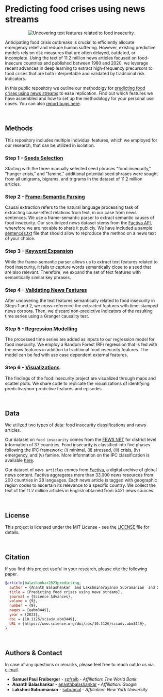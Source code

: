 # Predicting food crises using news streams

<p align="center">
<img src="https://drive.google.com/uc?export=view&id=1XN9RyNp49b5YkX2jsafKCoWoOjS2Yv2O" alt="Uncovering text features related to food insecurity."/>
<p/>

Anticipating food crisis outbreaks is crucial to efficiently allocate emergency relief and reduce human suffering. However, existing predictive models rely on risk measures that are often delayed, outdated, or incomplete. Using the text of 11.2 million news articles focused on food-insecure countries and published between 1980 and 2020, we leverage recent advances in deep learning to extract high-frequency precursors to food crises that are both interpretable and validated by traditional risk indicators.

In this public repository we outline our methodolgy for [predicting food crises using news streams](https://www.science.org/doi/10.1126/sciadv.abm3449) to ease replication. Find out which features we have assembled and how to set up the methodology for your personal use cases. You can also [report bugs here](https://github.com/TryShape/tryshape/issues/new/choose).

&nbsp;

## Methods
This repository includes multiple individual features, which we employed for our research, that can be utilized in isolation.

### Step 1 - [Seeds Selection](https://github.com/philippzi98/food_insecurity_predictions_nlp/tree/main/Step%201%20-%20Seeds%20Selection)
Starting with the three manually selected seed phrases "food insecurity," "hunger crisis," and "famine," additional potential seed phrases were sought from all unigrams, bigrams, and trigrams in the dataset of 11.2 million articles.

### Step 2 - [Frame-Semantic Parsing](https://github.com/philippzi98/food_insecurity_predictions_nlp/tree/main/Step%202%20-%20Frame-Semantic%20Parsing)
Causal extraction refers to the natural language processing task of extracting cause-effect relations from text, in our case from news sentences. We use a frame-semantic parser to extract semantic causes of food insecurity. Our scrutinized news dataset stems from the [Factiva API](https://www.dowjones.com/professional/factiva/), wherefore we are not able to share it publicly. We have included a sample [sentences.txt](https://github.com/philippzi98/food_insecurity_predictions_nlp/blob/main/Step%202%20-%20Frame-Semantic%20Parsing/sentences.txt) file that should allow to reproduce the method on a news text of your choice.

### Step 3 - [Keyword Expansion](https://github.com/philippzi98/food_insecurity_predictions_nlp/tree/main/Step%203%20-%20Keyword%20Expansion)
While the frame-semantic parser allows us to extract text features related to food insecurity, it fails to capture words semantically close to a seed that are also relevant. Therefore, we expand the set of text features with semantically similar key phrases.

### Step 4 - [Validating News Features](https://github.com/philippzi98/food_insecurity_predictions_nlp/tree/main/Step%204%20-%20Validating%20News%20Features)
After uncovering the text features semantically related to food insecurity in Steps 1 and 2, we cross-reference the extracted features with time-stamped news corpora. Then, we discard non-predictive indicators of the resulting time series using a Granger causality test.

### Step 5 - [Regression Modelling](https://github.com/philippzi98/food_insecurity_predictions_nlp/tree/main/Step%205%20-%20Regression%20Modelling)
The processed time series are added as inputs to our regression model for food insecurity. We employ a Random Forest (RF) regression that is fed with the news features in addition to traditional food insecurity features. The model can be fed with use case dependent external features.

### Step 6 - [Visualizations](https://github.com/philippzi98/food_insecurity_predictions_nlp/tree/main/Step%206%20-%20Visualizations)
The findings of the food insecurity project are visualized through maps and scatter plots. We share code to replicate the visualizations of identifying predictive/non-predictive features and episodes.

&nbsp;

## Data
We utilized two types of data: food insecurity classifications and news articles. 

Our dataset on ```food insecurity``` comes from the [FEWS NET](https://fews.net/data) for district level information of 37 countries. Food insecurity is classified into five phases following the IPC framework: (i) minimal, (ii) stressed, (iii) crisis, (iv) emergency, and (v) famine. More information on the IPC classification is available [here](https://www.ipcinfo.org/fileadmin/user_upload/ipcinfo/docs/IPC_Technical_Manual_3_Final.pdf). 

Our dataset of ```news articles``` comes from [Factiva](https://www.dowjones.com/professional/factiva/), a digital archive of global news content. Factiva aggregates more than 33,000 news resources from 200 countries in 28 languages. Each news article is tagged with geographic region codes to ascertain its relevance to a specific country. We collect the text of the 11.2 million articles in English obtained from 5421 news sources.

&nbsp;

## License
This project is licensed under the MIT License - see the [LICENSE](https://github.com/philippzi98/food_insecurity_predictions_nlp/) file for details.

&nbsp;

## Citation
If you find this project useful in your research, please cite the following paper.

```bibtex
@article{balashankar2023predicting,
  author = {Ananth Balashankar  and Lakshminarayanan Subramanian  and Samuel P. Fraiberger },
  title = {Predicting food crises using news streams},
  journal = {Science Advances},
  volume = {9},
  number = {9},
  pages = {eabm3449},
  year = {2023},
  doi = {10.1126/sciadv.abm3449},
  URL = {https://www.science.org/doi/abs/10.1126/sciadv.abm3449},
}
```

&nbsp;

## Authors & Contact
In case of any questions or remarks, please feel free to reach out to us via [e-mail](mailto:sfraiberger@worldbank.org).
- **Samuel Paul Fraiberger** - [spfraib](https://github.com/spfraib) - *Affiliation: The World Bank*
- **Ananth Balashankar** - [ananthbalashankar](https://github.com/ananthbalashankar) - *Affiliation: Google*
- **Lakshmi Subramanian** - [subramal](https://github.com/subramal) - *Affiliation: New York University*




